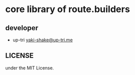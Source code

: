 # core library of route.builders

## developer

- up-tri <yaki-shake@up-tri.me>

## LICENSE

under the MIT License.
